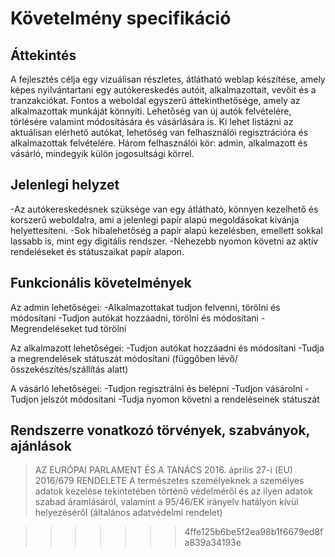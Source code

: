 # Követelmény specifikáció

## Áttekintés
A fejlesztés célja egy vizuálisan részletes, átlátható weblap készítése, amely képes nyilvántartani egy autókereskedés autóit, alkalmazottait, vevőit és a tranzakciókat. Fontos a weboldal egyszerű áttekinthetősége, amely az alkalmazottak munkáját könnyíti. Lehetőség van új autók felvételére, törlésére valamint módosítására és vásárlására is. Ki lehet listázni az aktuálisan elérhető autókat, lehetőség van felhasználói regisztrációra és alkalmazottak felvételére. Három felhasználói kör: admin, alkalmazott és vásárló, mindegyik külön jogosultsági körrel.

## Jelenlegi helyzet

-Az autókereskedésnek szüksége van egy átlátható, könnyen kezelhető és korszerű weboldalra, ami a jelenlegi papír alapú megoldásokat kívánja helyettesíteni.
-Sok hibalehetőség a papír alapú kezelésben, emellett sokkal lassabb is, mint egy digitális rendszer.
-Nehezebb nyomon követni az aktív rendeléseket és státuszaikat papír alapon.


## Funkcionális követelmények
Az admin lehetőségei:
	-Alkalmazottakat tudjon felvenni, törölni és módosítani
	-Tudjon autókat hozzáadni, törölni és módosítani
	-Megrendeléseket tud törölni

Az alkalmazott lehetőségei:
	-Tudjon autókat hozzáadni és módosítani
	-Tudja a megrendelések státuszát módosítani (függőben lévő/összekészítés/szállítás alatt)

A vásárló lehetőségei:
	-Tudjon regisztrálni és belépni
-Tudjon vásárolni
-Tudjon jelszót módosítani
-Tudja nyomon követni a rendeléseinek státuszát

## Rendszerre vonatkozó törvények, szabványok, ajánlások
> AZ EURÓPAI PARLAMENT ÉS A TANÁCS 2016. április 27-i (EU) 2016/679 RENDELETE
> A természetes személyeknek a személyes adatok kezelése tekintetében történő védelméről és az ilyen adatok szabad áramlásáról, valamint a 95/46/EK irányelv hatályon kívül helyezéséről (általános adatvédelmi rendelet)

>>>>>>> 4ffe125b6be5f2ea98b1f6679ed8fa839a34193e
